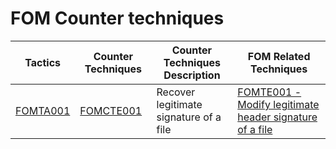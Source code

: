 # FOM Counter techniques

Tactics | Counter Techniques                                                                  | Counter Techniques Description         | FOM Related Techniques                                                         |
|-------| --------------------------------------------------------------------------------------- | -------------------------------------- | ------------------------------------------------------------------------------ |
[FOMTA001](https://github.com/blue101010/FOM/blob/main/tactics/FOMCTA001.md) | [FOMCTE001](https://github.com/blue101010/FOM/blob/main/countertechniques/FOMCTE001.md) | Recover legitimate signature of a file | [FOMTE001 - Modify legitimate header signature of a file](https://github.com/blue101010/FOM/blob/main/techniques/FOMTE001.md) |



